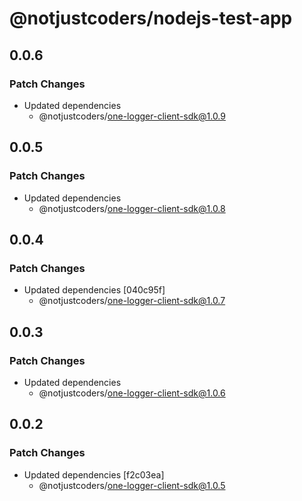 # @notjustcoders/nodejs-test-app

## 0.0.6

### Patch Changes

- Updated dependencies
  - @notjustcoders/one-logger-client-sdk@1.0.9

## 0.0.5

### Patch Changes

- Updated dependencies
  - @notjustcoders/one-logger-client-sdk@1.0.8

## 0.0.4

### Patch Changes

- Updated dependencies [040c95f]
  - @notjustcoders/one-logger-client-sdk@1.0.7

## 0.0.3

### Patch Changes

- Updated dependencies
  - @notjustcoders/one-logger-client-sdk@1.0.6

## 0.0.2

### Patch Changes

- Updated dependencies [f2c03ea]
  - @notjustcoders/one-logger-client-sdk@1.0.5
